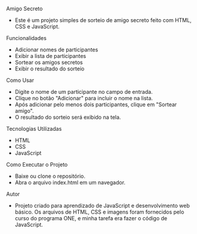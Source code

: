 Amigo Secreto

- Este é um projeto simples de sorteio de amigo secreto feito com HTML, CSS e JavaScript.

Funcionalidades
- Adicionar nomes de participantes
- Exibir a lista de participantes
- Sortear os amigos secretos
- Exibir o resultado do sorteio

Como Usar
- Digite o nome de um participante no campo de entrada.
- Clique no botão "Adicionar" para incluir o nome na lista.
- Após adicionar pelo menos dois participantes, clique em "Sortear amigo".
- O resultado do sorteio será exibido na tela.

Tecnologias Utilizadas
- HTML
- CSS
- JavaScript

Como Executar o Projeto
- Baixe ou clone o repositório.
- Abra o arquivo index.html em um navegador.

Autor
- Projeto criado para aprendizado de JavaScript e desenvolvimento web básico. Os arquivos de HTML, CSS e imagens foram fornecidos pelo curso do programa ONE, e minha tarefa era fazer o código de JavaScript.
